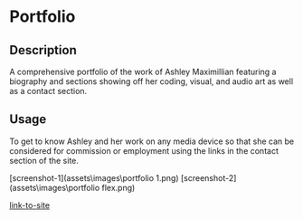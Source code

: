 # Portfolio

## Description

A comprehensive portfolio of the work of Ashley Maximillian featuring a biography and sections showing off her coding, visual, and audio art as well as a contact section.

## Usage

To get to know Ashley and her work on any media device so that she can be considered for commission or employment using the links in the contact section of the site.

[screenshot-1](assets\images\portfolio 1.png)
[screenshot-2](assets\images\portfolio flex.png)

[link-to-site](https://e6m9.github.io/Portfolio)


